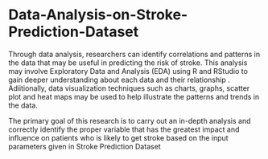 # Data-Analysis-on-Stroke-Prediction-Dataset
Through data analysis, researchers can identify correlations and patterns in the data that may be useful in predicting the risk of stroke. This analysis may involve  Exploratory Data and Analysis (EDA)  using R and RStudio to gain deeper understanding about each data and their relationship . Adiitionally, data visualization techniques such as charts, graphs, scatter plot and heat maps may be used to help illustrate the patterns and trends in the data. 

The primary goal of this research is to carry out an in-depth analysis and correctly identify the proper  variable that has the greatest impact and influence on patients who is likely to get stroke based on the input parameters given in Stroke Prediction Dataset
